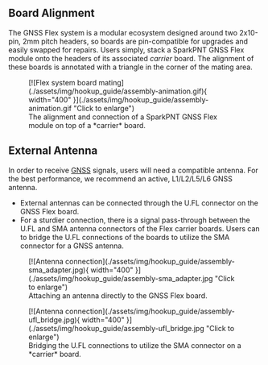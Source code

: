 ## Board Alignment
The GNSS Flex system is a modular ecosystem designed around two 2x10-pin, 2mm pitch headers, so boards are pin-compatible for upgrades and easily swapped for repairs. Users simply, stack a SparkPNT GNSS Flex module onto the headers of its associated *carrier* board. The alignment of these boards is annotated with a triangle in the corner of the mating area.


<figure markdown>
[![Flex system board mating](./assets/img/hookup_guide/assembly-animation.gif){ width="400" }](./assets/img/hookup_guide/assembly-animation.gif "Click to enlarge")
<figcaption markdown>The alignment and connection of a SparkPNT GNSS Flex module on top of a *carrier* board.</figcaption>
</figure>



## External Antenna
In order to receive [GNSS](https://en.wikipedia.org/wiki/Satellite_navigation "Global Navigation Satellite System") signals, users will need a compatible antenna. For the best performance, we recommend an active, L1/L2/L5/L6 GNSS antenna.

- External antennas can be connected through the U.FL connector on the GNSS Flex board.
- For a sturdier connection, there is a signal pass-through between the U.FL and SMA antenna connectors of the Flex carrier boards. Users can to bridge the U.FL connections of the boards to utilize the SMA connector for a GNSS antenna.


<div class="grid" markdown>

<div markdown>

<figure markdown>
[![Antenna connection](./assets/img/hookup_guide/assembly-sma_adapter.jpg){ width="400" }](./assets/img/hookup_guide/assembly-sma_adapter.jpg "Click to enlarge")
<figcaption markdown>Attaching an antenna directly to the GNSS Flex board.</figcaption>
</figure>

</div>


<div markdown>

<figure markdown>
[![Antenna connection](./assets/img/hookup_guide/assembly-ufl_bridge.jpg){ width="400" }](./assets/img/hookup_guide/assembly-ufl_bridge.jpg "Click to enlarge")
<figcaption markdown>Bridging the U.FL connections to utilize the SMA connector on a *carrier* board.</figcaption>
</figure>

</div>

</div>

